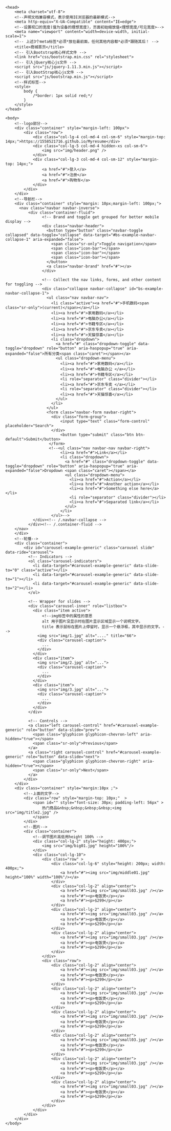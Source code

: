 <!DOCTYPE html>
<html lang="zh-CN">

	<head>
		<meta charset="utf-8">
		<!--声明文档兼容模式，表示使用IE浏览器的最新模式-->
		<meta http-equiv="X-UA-Compatible" content="IE=edge">
		<!--设置视口的宽度(值为设备的理想宽度)，页面初始缩放值<理想宽度/可见宽度>-->
		<meta name="viewport" content="width=device-width, initial-scale=1">
		<!-- 上述3个meta标签*必须*放在最前面，任何其他内容都*必须*跟随其后！ -->
		<title>商城首页</title>
		<!-- 引入Bootstrap核心样式文件 -->
		<link href="css/bootstrap.min.css" rel="stylesheet">
		<!-- 引入jQuery核心js文件 -->
		<script src="js/jquery-1.11.3.min.js"></script>
		<!-- 引入BootStrap核心js文件 -->
		<script src="js/bootstrap.min.js"></script>
		<!--样式标签-->
		<style>
			body {
				/*border: 1px solid red;*/
			}
		</style>
	</head>

	<body>
		<!--logo部分-->
		<div class="container" style="margin-left: 100px">
			<div class="row">
				<div class="col-lg-4 col-md-4 col-sm-6" style="margin-top: 14px;">https://1558521716.github.io/Myresume</div>
				<div class="col-lg-5 col-md-4 hidden-xs col-sm-6">
					<img src="img/header.png" />
				</div>
				<div class="col-lg-3 col-md-4 col-sm-12" style="margin-top: 14px;">
					<a href="#">登入</a>
					<a href="#">注册</a>
					<a href="#">购物车</a>
				</div>
			</div>
		</div>
		<!--导航栏-->
		<div class="container" style="margin: 10px;margin-left: 100px;">
		  <nav class="navbar navbar-inverse">
			  <div class="container-fluid">
				    <!-- Brand and toggle get grouped for better mobile display -->
				    <div class="navbar-header">
				      <button type="button" class="navbar-toggle collapsed" data-toggle="collapse" data-target="#bs-example-navbar-collapse-1" aria-expanded="false">
				        <span class="sr-only">Toggle navigation</span>
				        <span class="icon-bar"></span>
				        <span class="icon-bar"></span>
				        <span class="icon-bar"></span>
				      </button>
				      <a class="navbar-brand" href="#"></a>
				    </div>
				
				    <!-- Collect the nav links, forms, and other content for toggling -->
				    <div class="collapse navbar-collapse" id="bs-example-navbar-collapse-1">
				      <ul class="nav navbar-nav">
				        <li class="active"><a href="#">手机数码<span class="sr-only">(current)</span></a></li>
				        <li><a href="#">家用数码</a></li>
				        <li><a href="#">电脑办公</a></li>
				        <li><a href="#">书籍专区</a></li>
				        <li><a href="#">京东专卖</a></li>
				        <li><a href="#">天猫惊喜</a></li>
				        <li class="dropdown">
				          <a href="#" class="dropdown-toggle" data-toggle="dropdown" role="button" aria-haspopup="true" aria-expanded="false">所有分类<span class="caret"></span></a>
				          <ul class="dropdown-menu">
				            <li><a href="#">家用数码</a></li>
				            <li><a href="#">电脑办公 </a></li>
				            <li><a href="#">书籍专区</a></li>
				            <li role="separator" class="divider"></li>
				            <li><a href="#">京东专卖 </a></li>
				            <li role="separator" class="divider"></li>
				            <li><a href="#">天猫惊喜</a></li>
				          </ul>
				        </li>
				      </ul>
				      <form class="navbar-form navbar-right">
				        <div class="form-group">
					        <input type="text" class="form-control" placeholder="Search">
					    </div>
					        <button type="submit" class="btn btn-default">Submit</button>
					   </form>
					   <!--<ul class="nav navbar-nav navbar-right">
					        <li><a href="#">Link</a></li>
					        <li class="dropdown">
					          <a href="#" class="dropdown-toggle" data-toggle="dropdown" role="button" aria-haspopup="true" aria-expanded="false">Dropdown <span class="caret"></span></a>
					          <ul class="dropdown-menu">
					            <li><a href="#">Action</a></li>
					            <li><a href="#">Another action</a></li>
					            <li><a href="#">Something else here</a></li>
					            <li role="separator" class="divider"></li>
					            <li><a href="#">Separated link</a></li>
					          </ul>
					        </li>
					    </ul>-->
			    </div><!-- /.navbar-collapse -->
			  </div><!-- /.container-fluid -->
		</nav>
		</div>
	 	<!--轮播-->
	 	<div class="container">
	 		<div id="carousel-example-generic" class="carousel slide" data-ride="carousel">
			  <!-- Indicators -->
			  <ol class="carousel-indicators">
			    <li data-target="#carousel-example-generic" data-slide-to="0" class="active"></li>
			    <li data-target="#carousel-example-generic" data-slide-to="1"></li>
			    <li data-target="#carousel-example-generic" data-slide-to="2"></li>
			  </ol>
			
			  <!-- Wrapper for slides -->
			  <div class="carousel-inner" role="listbox">
			    <div class="item active">
			    	<!--img标签中的属性的意思
					alt 用于图片没显示时在图片显示区域显示一个说明文字。
					title 表示鼠标在图片上停留时，显示一个悬浮框，其中显示的文字。-->
			      <img src="img/1.jpg" alt="...." title="66"> 
			      <div class="carousel-caption">
			        ...
			      </div>
			    </div>
			    <div class="item">
			      <img src="img/2.jpg" alt="...">
			      <div class="carousel-caption">
			        ...
			      </div>
			    </div>
			    <div class="item">
			      <img src="img/3.jpg" alt="...">
			      <div class="carousel-caption">
			        ...
			      </div>
			    </div>			    
			  </div>
			
			  <!-- Controls -->
			  <a class="left carousel-control" href="#carousel-example-generic" role="button" data-slide="prev">
			    <span class="glyphicon glyphicon-chevron-left" aria-hidden="true"></span>
			    <span class="sr-only">Previous</span>
			  </a>
			  <a class="right carousel-control" href="#carousel-example-generic" role="button" data-slide="next">
			    <span class="glyphicon glyphicon-chevron-right" aria-hidden="true"></span>
			    <span class="sr-only">Next</span>
			  </a>
			</div>
	 	</div>
		<div class="container" style="margin:10px ;">
			<!--上面的文字-->
			<div class="row" style="margin-top: 10px;"  >
				<span id="" style="font-size: 30px; padding-left: 56px" >
					热门商品&nbsp;&nbsp;&nbsp;&nbsp;<img src="img/title2.jpg" />
				</span>
			</div>
			<!--图片-->
			<div class="container">
				<!--调节图片高低用height 100% -->
				<div class="col-lg-2" style="height: 400px;">
					<img src="img/big01.jpg" height="100%"/>
				</div>
				<div class="col-lg-10">
					<div class="row" >
						<div class="col-lg-6" style="height: 200px; width: 400px;">
							<a href="#"><img src="img/middle01.jpg" height="100%" width="100%"/></a>
						</div>
						<div class="col-lg-2" align="center">
							<a href="#"><img src="img/small03.jpg" /></a>
							<a href="#"><p>电饭煲</p></a>
							<a href="#"><p>$299</p></a>
						</div>
						<div class="col-lg-2" align="center">
							<a href="#"><img src="img/small03.jpg" /></a>
							<a href="#"><p>电饭煲</p></a>
							<a href="#"><p>$299</p></a>
						</div>
						<div class="col-lg-2" align="center">
							<a href="#"><img src="img/small03.jpg" /></a>
							<a href="#"><p>电饭煲</p></a>
							<a href="#"><p>$299</p></a>
						</div>
					</div>
					<div class="row">
						<div class="col-lg-2" align="center">
							<a href="#"><img src="img/small03.jpg" /></a>
							<a href="#"><p>电饭煲</p></a>
							<a href="#"><p>$299</p></a>
						</div>
						<div class="col-lg-2" align="center">
							<a href="#"><img src="img/small03.jpg" /></a>
							<a href="#"><p>电饭煲</p></a>
							<a href="#"><p>$299</p></a>
						</div>
						<div class="col-lg-2" align="center">
							<a href="#"><img src="img/small03.jpg" /></a>
							<a href="#"><p>电饭煲</p></a>
							<a href="#"><p>$299</p></a>
						</div>
						<div class="col-lg-2" align="center">
							<a href="#"><img src="img/small03.jpg" /></a>
							<a href="#"><p>电饭煲</p></a>
							<a href="#"><p>$299</p></a>
						</div>
						<div class="col-lg-2" align="center">
							<a href="#"><img src="img/small03.jpg" /></a>
							<a href="#"><p>电饭煲</p></a>
							<a href="#"><p>$299</p></a>
						</div>
						<div class="col-lg-2" align="center">
							<a href="#"><img src="img/small03.jpg" /></a>
							<a href="#"><p>电饭煲</p></a>
							<a href="#"><p>$299</p></a>
						</div>
					</div>
				</div>
			</div>
		</div>
	</body>

</html>
